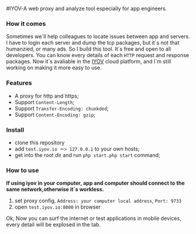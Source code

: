 #IYOV-A web proxy and analyze tool especially for app engineers.

### How it comes
Sometimes we\`ll help colleagues to locate issues between app and servers. I have to login each server and dump the tcp packages, 
but it\`s not that humanzied, or many ads. So I build this tool. It\`s free and open to all developers. You can know every details 
of each `HTTP` request and response packages. Now it\`s avaliable in the [IYOV](http://iyov.io) cloud platform, and I`m still working on 
making it more easy to use.


### Features
* A proxy for http and https;
* Support `Content-Length`;
* Support `Transfer-Encoding: chunkded`;
* Support `Content-Encoding: gzip`;



### Install
* clone this repository
* add `test.iyov.io ＝> 127.0.0.1` to your own hosts;
* get into the root dir and run `php start.php start` command;

### How to use
**If using iyov in your computer, app and computer should connect to the same network,otherwise it\`s workless.**

1. set proxy config, `Address: your computer local address`, `Port: 9733`
2. open `test.iyov.io:8080` in browser

Ok, Now you can surf the internet or test applications in mobile devices, every detail will be explosed in the tab.
